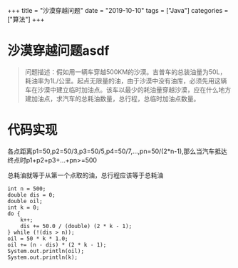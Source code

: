 +++
title = "沙漠穿越问题"
date = "2019-10-10"
tags = ["Java"]
categories = ["算法"]
+++
# 沙漠穿越问题asdf
> 问题描述：假如用一辆车穿越500KM的沙漠。吉普车的总装油量为50L，耗油率为1L/公里。起点无限量的油，由于沙漠中没有油库，必须先用这辆车在沙漠中建立临时加油点。该车以最少的耗油量穿越沙漠，应在什么地方建加油点，求汽车的总耗油数量，总行程，总临时加油点数量。

# 代码实现
各点距离p1=50,p2=50/3,p3=50/5,p4=50/7,…,pn=50/(2*n-1),那么当汽车抵达终点时p1+p2+p3+…+pn>=500

总耗油就等于从第一个点取的油，总行程应该等于总耗油
```
int n = 500;
double dis = 0;
double oil;
int k = 0;
do {
    k++;
    dis += 50.0 / (double) (2 * k - 1);
} while (!(dis > n));
oil = 50 * k * 1.0;
oil += (n - dis) * (2 * k - 1);
System.out.println(oil);
System.out.println(k);
```